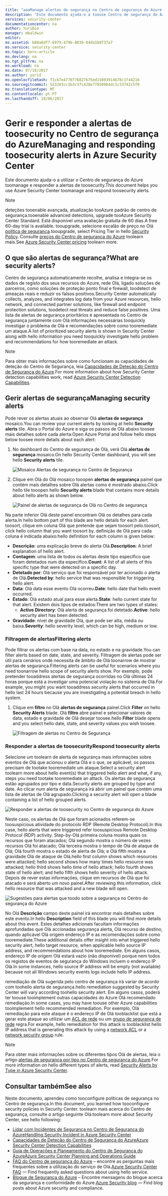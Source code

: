 ```yaml
---
title: "aaaManage alertas de segurança no Centro de segurança do Azure | Microsoft Docs"
description: "Este documento ajuda-o a toouse Centro de segurança do Azure capacidades toomanage e responder a alertas de toosecurity."
services: security-center
documentationcenter: na
author: YuriDio
manager: mbaldwin
editor: 
ms.assetid: b88a8df7-6979-479b-8039-04da1b8737a7
ms.service: security-center
ms.topic: hero-article
ms.devlang: na
ms.tgt_pltfrm: na
ms.workload: na
ms.date: 07/19/2017
ms.author: yurid
ms.openlocfilehash: f1cb7e4770776827b75ed15893914678c1f44216
ms.sourcegitcommit: 523283cc1b3c37c428e77850964dc1c33742c5f0
ms.translationtype: MT
ms.contentlocale: pt-PT
ms.lasthandoff: 10/06/2017
---
```

# <a name="managing-and-responding-toosecurity-alerts-in-azure-security-center"></a><span data-ttu-id="d9435-103">Gerir e responder a alertas de toosecurity no Centro de segurança do Azure</span><span class="sxs-lookup"><span data-stu-id="d9435-103">Managing and responding toosecurity alerts in Azure Security Center</span></span>
<span data-ttu-id="d9435-104">Este documento ajuda-o a utilizar o Centro de segurança do Azure toomanage e responder a alertas de toosecurity.</span><span class="sxs-lookup"><span data-stu-id="d9435-104">This document helps you use Azure Security Center toomanage and respond toosecurity alerts.</span></span>

> [!NOTE]
> <span data-ttu-id="d9435-105">deteções tooenable avançada, atualização tooAzure padrão de centro de segurança.</span><span class="sxs-lookup"><span data-stu-id="d9435-105">tooenable advanced detections, upgrade tooAzure Security Center Standard.</span></span> <span data-ttu-id="d9435-106">Está disponível uma avaliação gratuita de 60 dias.</span><span class="sxs-lookup"><span data-stu-id="d9435-106">A free 60-day trial is available.</span></span> <span data-ttu-id="d9435-107">tooupgrade, selecione escalão de preço no Olá [política de segurança](security-center-policies.md).</span><span class="sxs-lookup"><span data-stu-id="d9435-107">tooupgrade, select Pricing Tier in hello [Security Policy](security-center-policies.md).</span></span> <span data-ttu-id="d9435-108">Consulte [preços do Centro de segurança do Azure](security-center-pricing.md) toolearn mais.</span><span class="sxs-lookup"><span data-stu-id="d9435-108">See [Azure Security Center pricing](security-center-pricing.md) toolearn more.</span></span>
>
>

## <a name="what-are-security-alerts"></a><span data-ttu-id="d9435-109">O que são alertas de segurança?</span><span class="sxs-lookup"><span data-stu-id="d9435-109">What are security alerts?</span></span>
<span data-ttu-id="d9435-110">Centro de segurança automaticamente recolhe, analisa e integra-se os dados de registo dos seus recursos do Azure, rede Olá, ligado soluções de parceiros, como soluções de proteção ponto final e firewall, toodetect de ameaças reais e reduzir os falsos positivos.</span><span class="sxs-lookup"><span data-stu-id="d9435-110">Security Center automatically collects, analyzes, and integrates log data from your Azure resources, hello network, and connected partner solutions, like firewall and endpoint protection solutions, toodetect real threats and reduce false positives.</span></span> <span data-ttu-id="d9435-111">Uma lista de alertas de segurança prioritários é apresentada no Centro de segurança juntamente com Olá informações necessárias tooquickly investigar o problema de Olá e recomendações sobre como tooremediate um ataque.</span><span class="sxs-lookup"><span data-stu-id="d9435-111">A list of prioritized security alerts is shown in Security Center along with hello information you need tooquickly investigate hello problem and recommendations for how tooremediate an attack.</span></span>


> [!NOTE]
> <span data-ttu-id="d9435-112">Para obter mais informações sobre como funcionam as capacidades de deteção do Centro de Segurança, leia [Capacidades de Deteção do Centro de Segurança do Azure](security-center-detection-capabilities.md).</span><span class="sxs-lookup"><span data-stu-id="d9435-112">For more information about how Security Center detection capabilities work, read [Azure Security Center Detection Capabilities](security-center-detection-capabilities.md).</span></span>
>
>

## <a name="managing-security-alerts"></a><span data-ttu-id="d9435-113">Gerir alertas de segurança</span><span class="sxs-lookup"><span data-stu-id="d9435-113">Managing security alerts</span></span>
<span data-ttu-id="d9435-114">Pode rever os alertas atuais ao observar Olá **alertas de segurança** mosaico.</span><span class="sxs-lookup"><span data-stu-id="d9435-114">You can review your current alerts by looking at hello **Security alerts** tile.</span></span> <span data-ttu-id="d9435-115">Abra o Portal do Azure e siga os passos de Olá abaixo toosee mais detalhes sobre cada alerta:</span><span class="sxs-lookup"><span data-stu-id="d9435-115">Open Azure Portal and follow hello steps below toosee more details about each alert:</span></span>

1. <span data-ttu-id="d9435-116">No dashboard do Centro de segurança de Olá, verá Olá **alertas de segurança** mosaico.</span><span class="sxs-lookup"><span data-stu-id="d9435-116">On hello Security Center dashboard, you will see hello **Security alerts** tile.</span></span>

    ![Mosaico Alertas de segurança no Centro de Segurança](./media/security-center-managing-and-responding-alerts/security-center-managing-and-responding-alerts-fig1-ga.png)

2. <span data-ttu-id="d9435-118">Clique em Olá do Olá mosaico tooopen **alertas de segurança** painel que contém mais detalhes sobre Olá alertas como é mostrado abaixo.</span><span class="sxs-lookup"><span data-stu-id="d9435-118">Click hello tile tooopen hello **Security alerts** blade that contains more details about hello alerts as shown below.</span></span>

   ![Painel de alertas de segurança de Olá no Centro de segurança](./media/security-center-managing-and-responding-alerts/security-center-managing-and-responding-alerts-fig2-ga.png)

<span data-ttu-id="d9435-120">Na parte inferior Olá deste painel encontram Olá os detalhes para cada alerta.</span><span class="sxs-lookup"><span data-stu-id="d9435-120">In hello bottom part of this blade are hello details for each alert.</span></span> <span data-ttu-id="d9435-121">toosort, clique em coluna Olá que pretende que sejam toosort pelo.</span><span class="sxs-lookup"><span data-stu-id="d9435-121">toosort, click hello column that you want toosort by.</span></span> <span data-ttu-id="d9435-122">definição de Olá para cada coluna é indicada abaixo:</span><span class="sxs-lookup"><span data-stu-id="d9435-122">hello definition for each column is given below:</span></span>

* <span data-ttu-id="d9435-123">**Descrição**: uma explicação breve do alerta Olá.</span><span class="sxs-lookup"><span data-stu-id="d9435-123">**Description**: A brief explanation of hello alert.</span></span>
* <span data-ttu-id="d9435-124">**Contagem**: uma lista de todos os alertas deste tipo específico que foram detetados num dia específico.</span><span class="sxs-lookup"><span data-stu-id="d9435-124">**Count**: A list of all alerts of this specific type that were detected on a specific day.</span></span>
* <span data-ttu-id="d9435-125">**Detetado por**: Olá serviço que foi responsável por ter acionado o alerta de Olá.</span><span class="sxs-lookup"><span data-stu-id="d9435-125">**Detected by**: hello service that was responsible for triggering hello alert.</span></span>
* <span data-ttu-id="d9435-126">**Data**: Olá data esse evento Olá ocorreu.</span><span class="sxs-lookup"><span data-stu-id="d9435-126">**Date**: hello date that hello event occurred.</span></span>
* <span data-ttu-id="d9435-127">**Estado**: Olá estado atual para esse alerta.</span><span class="sxs-lookup"><span data-stu-id="d9435-127">**State**: hello current state for that alert.</span></span> <span data-ttu-id="d9435-128">Existem dois tipos de estados:</span><span class="sxs-lookup"><span data-stu-id="d9435-128">There are two types of states:</span></span>
  * <span data-ttu-id="d9435-129">**Active Directory**: Olá alerta de segurança foi detetado.</span><span class="sxs-lookup"><span data-stu-id="d9435-129">**Active**: hello security alert has been detected.</span></span>
* <span data-ttu-id="d9435-130">**Gravidade**: nível de gravidade Olá, que pode ser alta, média ou baixa.</span><span class="sxs-lookup"><span data-stu-id="d9435-130">**Severity**: hello severity level, which can be high, medium or low.</span></span>

### <a name="filtering-alerts"></a><span data-ttu-id="d9435-131">Filtragem de alertas</span><span class="sxs-lookup"><span data-stu-id="d9435-131">Filtering alerts</span></span>
<span data-ttu-id="d9435-132">Pode filtrar os alertas com base na data, no estado e na gravidade.</span><span class="sxs-lookup"><span data-stu-id="d9435-132">You can filter alerts based on date, state, and severity.</span></span> <span data-ttu-id="d9435-133">Filtragem de alertas pode ser útil para cenários onde necessita de âmbito de Olá toonarrow de mostrar alertas de segurança.</span><span class="sxs-lookup"><span data-stu-id="d9435-133">Filtering alerts can be useful for scenarios where you need toonarrow hello scope of security alerts show.</span></span> <span data-ttu-id="d9435-134">Por exemplo, pode pretender tooaddress alertas de segurança ocorridas no Olá últimas 24 horas porque está a investigar uma potencial violação no sistema de Olá.</span><span class="sxs-lookup"><span data-stu-id="d9435-134">For example, you might you want tooaddress security alerts that occurred in hello last 24 hours because you are investigating a potential breach in hello system.</span></span>

1. <span data-ttu-id="d9435-135">Clique em **filtro** no Olá **alertas de segurança** painel.</span><span class="sxs-lookup"><span data-stu-id="d9435-135">Click **Filter** on hello **Security Alerts** blade.</span></span> <span data-ttu-id="d9435-136">Olá **filtro** abre painel e selecionar valores de data, estado e gravidade de Olá desejar toosee.</span><span class="sxs-lookup"><span data-stu-id="d9435-136">hello **Filter** blade opens and you select hello date, state, and severity values you wish toosee.</span></span>

    ![Filtragem de alertas no Centro de Segurança](./media/security-center-managing-and-responding-alerts/security-center-managing-and-responding-alerts-fig3-2017.png)

### <a name="respond-toosecurity-alerts"></a><span data-ttu-id="d9435-138">Responder a alertas de toosecurity</span><span class="sxs-lookup"><span data-stu-id="d9435-138">Respond toosecurity alerts</span></span>
<span data-ttu-id="d9435-139">Selecione um toolearn de alerta de segurança mais informações sobre eventos de Olá que acionou o alerta Olá e o que, se aplicável, os passos precisam de tootake tooremediate um ataque.</span><span class="sxs-lookup"><span data-stu-id="d9435-139">Select a security alert toolearn more about hello event(s) that triggered hello alert and what, if any, steps you need tootake tooremediate an attack.</span></span> <span data-ttu-id="d9435-140">Os alertas de segurança estão agrupados por tipo e data.</span><span class="sxs-lookup"><span data-stu-id="d9435-140">Security alerts are grouped by type and date.</span></span> <span data-ttu-id="d9435-141">Ao clicar num alerta de segurança irá abrir um painel que contém uma lista de alertas de Olá agrupado.</span><span class="sxs-lookup"><span data-stu-id="d9435-141">Clicking a security alert will open a blade containing a list of hello grouped alerts.</span></span>

![Responder a alertas de toosecurity no Centro de segurança do Azure](./media/security-center-managing-and-responding-alerts/security-center-managing-and-responding-alerts-fig5-ga.png)

<span data-ttu-id="d9435-143">Neste caso, os alertas de Olá que foram acionados referem-se toosuspicious atividade do protocolo RDP (Remote Desktop Protocol).</span><span class="sxs-lookup"><span data-stu-id="d9435-143">In this case, hello alerts that were triggered refer toosuspicious Remote Desktop Protocol (RDP) activity.</span></span> <span data-ttu-id="d9435-144">Step-by-Olá primeira coluna mostra quais os recursos que foram atacados; Olá segundo mostra o número de vezes recursos Olá foi atacado; Olá terceira mostra o tempo de Olá de ataque de Olá; Olá fourth mostra o estado de alerta de Olá; e Olá fifth mostra a gravidade Olá de ataque de Olá.</span><span class="sxs-lookup"><span data-stu-id="d9435-144">hello first column shows which resources were attacked; hello second shows how many times hello resource was attacked; hello third shows hello time of hello attack; hello fourth shows state of hello alert; and hello fifth shows hello severity of hello attack.</span></span> <span data-ttu-id="d9435-145">Depois de rever estas informações, clique em recursos de Olá que foi atacado e será aberto um novo painel.</span><span class="sxs-lookup"><span data-stu-id="d9435-145">After reviewing this information, click hello resource that was attacked and a new blade will open.</span></span>

![Sugestões para alertas que toodo sobre a segurança no Centro de segurança do Azure](./media/security-center-managing-and-responding-alerts/security-center-managing-and-responding-alerts-fig6-ga.png)

<span data-ttu-id="d9435-147">No Olá **Descrição** campo deste painel irá encontrar mais detalhes sobre este evento.</span><span class="sxs-lookup"><span data-stu-id="d9435-147">In hello **Description** field of this blade you will find more details about this event.</span></span> <span data-ttu-id="d9435-148">Estes detalhes adicionais facultam informações aprofundadas que Olá accionadas segurança alerta, Olá recurso de destino, quando aplicável Olá origem endereço IP e as recomendações sobre como tooremediate.</span><span class="sxs-lookup"><span data-stu-id="d9435-148">These additional details offer insight into what triggered hello security alert, hello target resource, when applicable hello source IP address, and recommendations about how tooremediate.</span></span>  <span data-ttu-id="d9435-149">Em alguns casos, endereço IP de origem Olá estará vazio (não disponível) porque nem todos os registos de eventos de segurança do Windows incluem o endereço IP Olá.</span><span class="sxs-lookup"><span data-stu-id="d9435-149">In some instances, hello source IP address will be empty (not available) because not all Windows security events logs include hello IP address.</span></span>

<span data-ttu-id="d9435-150">remediação de Olá sugerida pelo centro de segurança irá variar de acordo com toohello alerta de segurança.</span><span class="sxs-lookup"><span data-stu-id="d9435-150">hello remediation suggested by Security Center will vary according toohello security alert.</span></span> <span data-ttu-id="d9435-151">Em alguns casos, poderá ter toouse tooimplement outras capacidades do Azure Olá recomendado remediação.</span><span class="sxs-lookup"><span data-stu-id="d9435-151">In some cases, you may have toouse other Azure capabilities tooimplement hello recommended remediation.</span></span> <span data-ttu-id="d9435-152">Por exemplo, Olá remediação para este ataque é o endereço IP de Olá tooblacklist que está a gerar este ataque ao utilizar um [ACL de rede](../virtual-network/virtual-networks-acl.md) ou um [grupo de segurança de rede](../virtual-network/virtual-networks-nsg.md) regra.</span><span class="sxs-lookup"><span data-stu-id="d9435-152">For example, hello remediation for this attack is tooblacklist hello IP address that is generating this attack by using a [network ACL](../virtual-network/virtual-networks-acl.md) or a [network security group](../virtual-network/virtual-networks-nsg.md) rule.</span></span>

> [!NOTE]
> <span data-ttu-id="d9435-153">Para obter mais informações sobre os diferentes tipos Olá de alertas, leia o artigo [alertas de segurança por tipo no Centro de segurança do Azure](security-center-alerts-type.md).</span><span class="sxs-lookup"><span data-stu-id="d9435-153">For more information on hello different types of alerts, read [Security Alerts by Type in Azure Security Center](security-center-alerts-type.md).</span></span>
>
>

## <a name="see-also"></a><span data-ttu-id="d9435-154">Consultar também</span><span class="sxs-lookup"><span data-stu-id="d9435-154">See also</span></span>
<span data-ttu-id="d9435-155">Neste documento, aprendeu como tooconfigure políticas de segurança no Centro de segurança.</span><span class="sxs-lookup"><span data-stu-id="d9435-155">In this document, you learned how tooconfigure security policies in Security Center.</span></span> <span data-ttu-id="d9435-156">toolearn mais acerca do Centro de segurança, consulte o artigo seguinte Olá:</span><span class="sxs-lookup"><span data-stu-id="d9435-156">toolearn more about Security Center, see hello following:</span></span>

* [<span data-ttu-id="d9435-157">Lidar com Incidentes de Segurança no Centro de Segurança do Azure</span><span class="sxs-lookup"><span data-stu-id="d9435-157">Handling Security Incident in Azure Security Center</span></span>](security-center-incident.md)
* [<span data-ttu-id="d9435-158">Capacidades de Deteção do Centro de Segurança do Azure</span><span class="sxs-lookup"><span data-stu-id="d9435-158">Azure Security Center Detection Capabilities</span></span>](security-center-detection-capabilities.md)
* [<span data-ttu-id="d9435-159">Guia de Operações e Planeamento do Centro de Segurança do Azure</span><span class="sxs-lookup"><span data-stu-id="d9435-159">Azure Security Center Planning and Operations Guide</span></span>](security-center-planning-and-operations-guide.md)
* <span data-ttu-id="d9435-160">[FAQ do Centro de segurança do Azure](security-center-faq.md) – encontre as perguntas mais frequentes sobre a utilização do serviço de Olá.</span><span class="sxs-lookup"><span data-stu-id="d9435-160">[Azure Security Center FAQ](security-center-faq.md) — Find frequently asked questions about using hello service.</span></span>
* <span data-ttu-id="d9435-161">[Blogue de Segurança do Azure](http://blogs.msdn.com/b/azuresecurity/) – Encontre mensagens do blogue acerca da segurança e conformidade do Azure.</span><span class="sxs-lookup"><span data-stu-id="d9435-161">[Azure Security blog](http://blogs.msdn.com/b/azuresecurity/) — Find blog posts about Azure security and compliance.</span></span>
